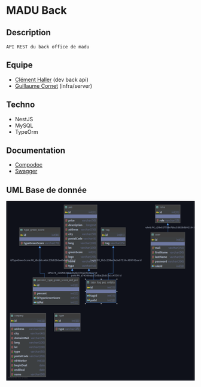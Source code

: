# MADU Back


## Description
    API REST du back office de madu
    
## Equipe
* [Clément Haller](https://github.com/Telmalk) (dev back api)
* [Guillaume Cornet](https://github.com/vinicel) (infra/server)

## Techno
* NestJS
* MySQL
* TypeOrm

## Documentation
* [Compodoc](http://35.180.228.155:8081)
* [Swagger](http://35.180.228.155:3000/documentation/)

## UML Base de donnée
![Schema Base de donnée](./asset/madu.png)

